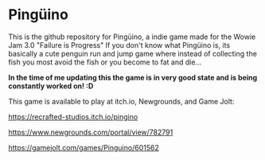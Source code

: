# Pingüino

This is the github repository for Pingüino, a indie game made for the Wowie Jam 3.0 "Failure is Progress"
If you don't know what Pingüino is, its basically a cute penguin run and jump game where instead of collecting the fish you most avoid the fish or you become to fat and die...

**In the time of me updating this the game is in very good state and is being constantly worked on!  :D**

This game is available to play at itch.io, Newgrounds, and Game Jolt: 

https://recrafted-studios.itch.io/pingino

https://www.newgrounds.com/portal/view/782791

https://gamejolt.com/games/Pinguino/601562
